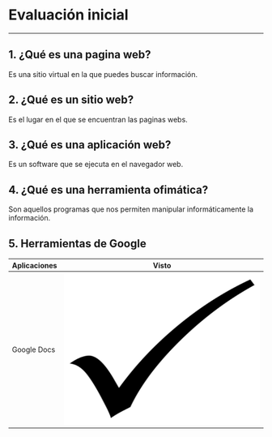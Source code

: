# Evaluación inicial
--------------------------

## 1. ¿Qué es una pagina web?
Es una sitio virtual en la que puedes buscar información.

## 2. ¿Qué es un sitio web?
Es el lugar en el que se encuentran las paginas webs.

## 3. ¿Qué es una aplicación web?
Es un software que se ejecuta en el navegador web.

## 4. ¿Qué es una herramienta ofimática?
Son aquellos programas que nos permiten manipular informáticamente la información.

## 5. Herramientas de Google

| Aplicaciones| Visto|
|---------|--------|
|Google Docs| <img src="https://github.com/OscraSanchez/SMX2-M8UF1A2/blob/main/Tic.webp" width="400" height="300">
